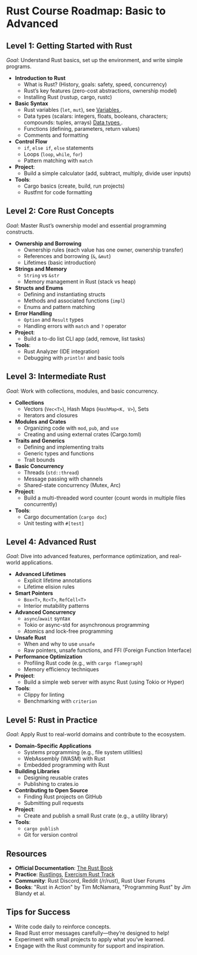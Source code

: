 # Rust Course Roadmap: Basic to Advanced



## Level 1: Getting Started with Rust
*Goal*: Understand Rust basics, set up the environment, and write simple programs.

- **Introduction to Rust**
  - What is Rust? (History, goals: safety, speed, concurrency)
  - Rust’s key features (zero-cost abstractions, ownership model)
  - Installing Rust (rustup, cargo, rustc)
- **Basic Syntax**
  - Rust variables (`let`, `mut`), see [Variables ](https://github.com/BirukAfework/Rust_101/edit/main/Variables.md).
  - Data types (scalars: integers, floats, booleans, characters; compounds: tuples, arrays) [Data types ](https://github.com/BirukAfework/Rust_101/blob/main/DataTypes.md).
  - Functions (defining, parameters, return values)
  - Comments and formatting
- **Control Flow**
  - `if`, `else if`, `else` statements
  - Loops (`loop`, `while`, `for`)
  - Pattern matching with `match`
- **Project**: 
  - Build a simple calculator (add, subtract, multiply, divide user inputs)
- **Tools**: 
  - Cargo basics (create, build, run projects)
  - Rustfmt for code formatting



## Level 2: Core Rust Concepts
*Goal*: Master Rust’s ownership model and essential programming constructs.

- **Ownership and Borrowing**
  - Ownership rules (each value has one owner, ownership transfer)
  - References and borrowing (`&`, `&mut`)
  - Lifetimes (basic introduction)
- **Strings and Memory**
  - `String` vs `&str`
  - Memory management in Rust (stack vs heap)
- **Structs and Enums**
  - Defining and instantiating structs
  - Methods and associated functions (`impl`)
  - Enums and pattern matching
- **Error Handling**
  - `Option` and `Result` types
  - Handling errors with `match` and `?` operator
- **Project**: 
  - Build a to-do list CLI app (add, remove, list tasks)
- **Tools**: 
  - Rust Analyzer (IDE integration)
  - Debugging with `println!` and basic tools



## Level 3: Intermediate Rust
*Goal*: Work with collections, modules, and basic concurrency.

- **Collections**
  - Vectors (`Vec<T>`), Hash Maps (`HashMap<K, V>`), Sets
  - Iterators and closures
- **Modules and Crates**
  - Organizing code with `mod`, `pub`, and `use`
  - Creating and using external crates (Cargo.toml)
- **Traits and Generics**
  - Defining and implementing traits
  - Generic types and functions
  - Trait bounds
- **Basic Concurrency**
  - Threads (`std::thread`)
  - Message passing with channels
  - Shared-state concurrency (Mutex, Arc)
- **Project**: 
  - Build a multi-threaded word counter (count words in multiple files concurrently)
- **Tools**: 
  - Cargo documentation (`cargo doc`)
  - Unit testing with `#[test]`


## Level 4: Advanced Rust
*Goal*: Dive into advanced features, performance optimization, and real-world applications.

- **Advanced Lifetimes**
  - Explicit lifetime annotations
  - Lifetime elision rules
- **Smart Pointers**
  - `Box<T>`, `Rc<T>`, `RefCell<T>`
  - Interior mutability patterns
- **Advanced Concurrency**
  - `async`/`await` syntax
  - Tokio or async-std for asynchronous programming
  - Atomics and lock-free programming
- **Unsafe Rust**
  - When and why to use `unsafe`
  - Raw pointers, unsafe functions, and FFI (Foreign Function Interface)
- **Performance Optimization**
  - Profiling Rust code (e.g., with `cargo flamegraph`)
  - Memory efficiency techniques
- **Project**: 
  - Build a simple web server with async Rust (using Tokio or Hyper)
- **Tools**: 
  - Clippy for linting
  - Benchmarking with `criterion`


## Level 5: Rust in Practice
*Goal*: Apply Rust to real-world domains and contribute to the ecosystem.

- **Domain-Specific Applications**
  - Systems programming (e.g., file system utilities)
  - WebAssembly (WASM) with Rust
  - Embedded programming with Rust
- **Building Libraries**
  - Designing reusable crates
  - Publishing to crates.io
- **Contributing to Open Source**
  - Finding Rust projects on GitHub
  - Submitting pull requests
- **Project**: 
  - Create and publish a small Rust crate (e.g., a utility library)
- **Tools**: 
  - `cargo publish`
  - Git for version control



## Resources
- **Official Documentation**: [The Rust Book](https://doc.rust-lang.org/book/)
- **Practice**: [Rustlings](https://github.com/rust-lang/rustlings/), [Exercism Rust Track](https://exercism.org/tracks/rust)
- **Community**: Rust Discord, Reddit (/r/rust), Rust User Forums
- **Books**: "Rust in Action" by Tim McNamara, "Programming Rust" by Jim Blandy et al.



## Tips for Success
- Write code daily to reinforce concepts.
- Read Rust error messages carefully—they’re designed to help!
- Experiment with small projects to apply what you’ve learned.
- Engage with the Rust community for support and inspiration.

